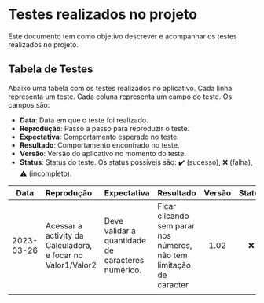 # Testes realizados no projeto

Este documento tem como objetivo descrever e acompanhar os testes realizados no projeto.

## Tabela de Testes

Abaixo uma tabela com os testes realizados no aplicativo. Cada linha representa um teste. Cada coluna representa um campo do teste. Os campos são:

- **Data**: Data em que o teste foi realizado.
- **Reprodução**: Passo a passo para reproduzir o teste.
- **Expectativa**: Comportamento esperado no teste.
- **Resultado**: Comportamento encontrado no teste.
- **Versão**: Versão do aplicativo no momento do teste.
- **Status**: Status do teste. Os status possíveis são: :heavy_check_mark: (sucesso), :x: (falha), :warning: (incompleto).

| Data | Reprodução | Expectativa | Resultado | Versão | Status |
| :---: | :--- | :--- | :--- | :---: | :---: |
| 2023-03-26 | Acessar a activity da Calculadora, e focar no Valor1/Valor2 | Deve validar a quantidade de caracteres numérico. | Ficar clicando sem parar nos números, não tem limitação de caracter | 1.02 | :x: |
| | | | | | |
